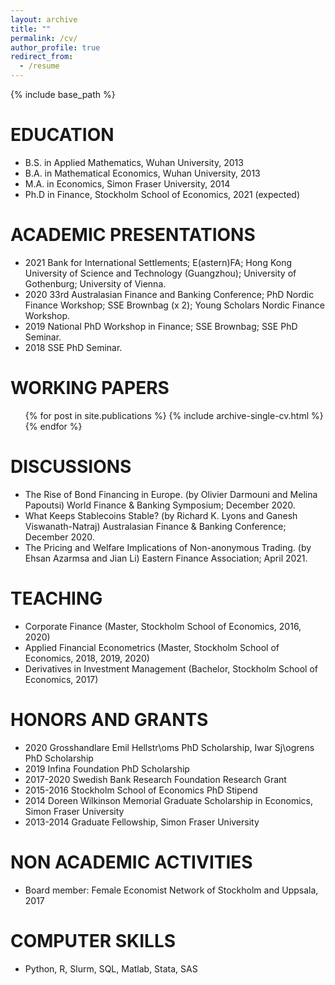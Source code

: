 ```yaml
---
layout: archive
title: ""
permalink: /cv/
author_profile: true
redirect_from:
  - /resume
---
```


{% include base_path %}

EDUCATION
======
* B.S. in Applied Mathematics, Wuhan University, 2013
* B.A. in Mathematical Economics, Wuhan University, 2013
* M.A. in Economics, Simon Fraser University, 2014
* Ph.D in Finance, Stockholm School of Economics, 2021 (expected)
  
ACADEMIC PRESENTATIONS
======
* 2021 Bank for International Settlements; E(astern)FA; Hong Kong University of Science and Technology (Guangzhou); University of Gothenburg; University of Vienna.
* 2020 33rd Australasian Finance and Banking Conference; PhD Nordic Finance Workshop; SSE Brownbag (x 2); Young Scholars Nordic Finance Workshop.
* 2019 National PhD Workshop in Finance; SSE Brownbag; SSE PhD Seminar.
* 2018 SSE PhD Seminar.

WORKING PAPERS
======
  <ul>{% for post in site.publications %}
    {% include archive-single-cv.html %}
  {% endfor %}</ul>
  
DISCUSSIONS
======
  * The Rise of Bond Financing in Europe. (by Olivier Darmouni and Melina Papoutsi) World Finance & Banking Symposium; December 2020.
  * What Keeps Stablecoins Stable? (by Richard K. Lyons and Ganesh Viswanath-Natraj) Australasian Finance & Banking Conference; December 2020.
  * The Pricing and Welfare Implications of Non-anonymous Trading. (by Ehsan Azarmsa and Jian Li) Eastern Finance Association; April 2021.
  
TEACHING
======
  * Corporate Finance (Master, Stockholm School of Economics, 2016, 2020)
  * Applied Financial Econometrics (Master, Stockholm School of Economics, 2018, 2019, 2020)
  * Derivatives in Investment Management (Bachelor, Stockholm School of Economics, 2017)

HONORS AND GRANTS
======
  * 2020 Grosshandlare Emil Hellstr\oms PhD Scholarship, Iwar Sj\ogrens PhD Scholarship
  * 2019 Infina Foundation PhD Scholarship
  * 2017-2020 Swedish Bank Research Foundation Research Grant
  * 2015-2016 Stockholm School of Economics PhD Stipend
  * 2014 Doreen Wilkinson Memorial Graduate Scholarship in Economics, Simon Fraser University
  * 2013-2014 Graduate Fellowship, Simon Fraser University

NON ACADEMIC ACTIVITIES
======
* Board member: Female Economist Network of Stockholm and Uppsala, 2017

COMPUTER SKILLS
======
  * Python, R, Slurm, SQL, Matlab, Stata, SAS
